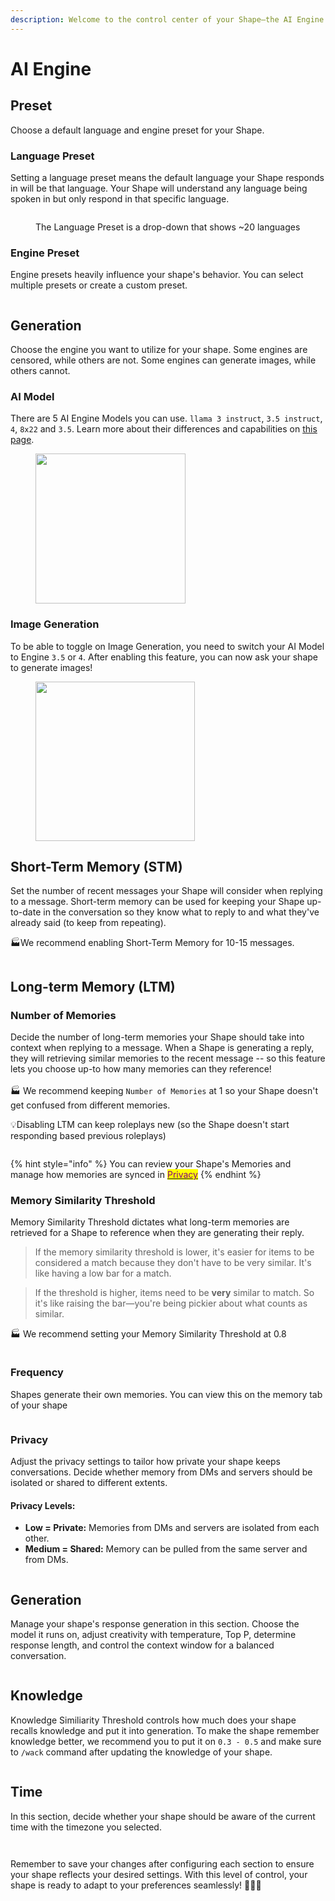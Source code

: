 ```yaml
---
description: Welcome to the control center of your Shape—the AI Engine.
---
```


# AI Engine

## Preset

Choose a default language and engine preset for your Shape.

### Language Preset

Setting a language preset means the default language your Shape responds in will be that language. Your Shape will understand any language being spoken in but only respond in that specific language.

<figure><img src="../../.gitbook/assets/Screenshot 2023-12-04 at 6.12.56 AM.png" alt=""><figcaption><p>The Language Preset is a drop-down that shows ~20 languages</p></figcaption></figure>

### Engine Preset

Engine presets heavily influence your shape's behavior. You can select multiple presets or create a custom preset.&#x20;

<figure><img src="../../.gitbook/assets/Screenshot 2023-12-04 at 6.18.50 AM.png" alt=""><figcaption></figcaption></figure>

## Generation

Choose the engine you want to utilize for your shape. Some engines are censored, while others are not. Some engines can generate images, while others cannot.

### AI Model

There are 5 AI Engine Models you can use. `llama 3 instruct`, `3.5 instruct`, `4`, `8x22` and `3.5`. Learn more about their differences and capabilities on [this page](../frequently-asked-questions/models.md).

<figure><img src="../../.gitbook/assets/image.png" alt="" width="240"><figcaption></figcaption></figure>

### Image Generation

To be able to toggle on Image Generation, you need to switch your AI Model to Engine `3.5` or `4`. After enabling this feature, you can now ask your shape to generate images!

<figure><img src="../../.gitbook/assets/image (1).png" alt="" width="255"><figcaption></figcaption></figure>

## Short-Term Memory (STM)

Set the number of recent messages your Shape will consider when replying to a message. Short-term memory can be used for keeping your Shape up-to-date in the conversation so they know what to reply to and what they've already said (to keep from repeating).



:factory:We recommend enabling Short-Term Memory for 10-15 messages.

<figure><img src="../../.gitbook/assets/Screenshot 2023-11-30 103331.png" alt=""><figcaption></figcaption></figure>

## Long-term Memory (LTM)

### Number of Memories

Decide the number of long-term memories your Shape should take into context when replying to a message. When a Shape is generating a reply, they will retrieving similar memories to the recent message -- so this feature lets you choose up-to how many memories can they reference! \
\
:factory: We recommend keeping `Number of Memories` at 1 so your Shape doesn't get confused from different memories.

:bulb:Disabling LTM can keep roleplays new (so the Shape doesn't start responding based previous roleplays)

<figure><img src="../../.gitbook/assets/Screenshot 2023-12-04 at 6.44.44 AM.png" alt=""><figcaption></figcaption></figure>

{% hint style="info" %}
You can review your Shape's Memories and manage how memories are synced in [<mark style="color:purple;">Privacy</mark>](ai-engine.md#privacy)
{% endhint %}

### Memory Similarity Threshold

Memory Similarity Threshold dictates what long-term memories are retrieved for a Shape to reference when they are generating their reply.

> If the memory similarity threshold is lower, it's easier for items to be considered a match because they don't have to be very similar. It's like having a low bar for a match.

> If the threshold is higher, items need to be **very** similar to match. So it's like raising the bar—you're being pickier about what counts as similar.

:factory: We recommend setting your Memory Similarity Threshold at 0.8

<figure><img src="../../.gitbook/assets/image (2).png" alt=""><figcaption></figcaption></figure>

### Frequency&#x20;

Shapes generate their own memories. You can view this on the memory tab of your shape

<figure><img src="../../.gitbook/assets/Screenshot 2023-12-04 at 7.02.41 AM.png" alt=""><figcaption></figcaption></figure>

### Privacy

Adjust the privacy settings to tailor how private your shape keeps conversations. Decide whether memory from DMs and servers should be isolated or shared to different extents.

#### Privacy Levels:

* **Low = Private:** Memories from DMs and servers are isolated from each other.
* **Medium = Shared:** Memory can be pulled from the same server and from DMs.

<figure><img src="../../.gitbook/assets/image (3).png" alt=""><figcaption></figcaption></figure>

## Generation

Manage your shape's response generation in this section. Choose the model it runs on, adjust creativity with temperature, Top P, determine response length, and control the context window for a balanced conversation.

<figure><img src="../../.gitbook/assets/Screenshot 2024-03-22 120914.png" alt=""><figcaption></figcaption></figure>

## Knowledge

Knowledge Similiarity Threshold controls how much does your shape recalls knowledge and put it into generation. To make the shape remember knowledge better, we recommend you to put it on `0.3 - 0.5` and make sure to `/wack` command after updating the knowledge of your shape.

<figure><img src="../../.gitbook/assets/image (4).png" alt=""><figcaption></figcaption></figure>

## Time

In this section, decide whether your shape should be aware of the current time with the timezone you selected.

<div data-full-width="true">

<figure><img src="../../.gitbook/assets/Screenshot 2024-04-24 082122.png" alt=""><figcaption></figcaption></figure>

</div>

<div data-full-width="true">

<figure><img src="../../.gitbook/assets/Screenshot 2024-04-24 082051.png" alt=""><figcaption></figcaption></figure>

</div>

Remember to save your changes after configuring each section to ensure your shape reflects your desired settings. With this level of control, your shape is ready to adapt to your preferences seamlessly! 🔧🤖✨

